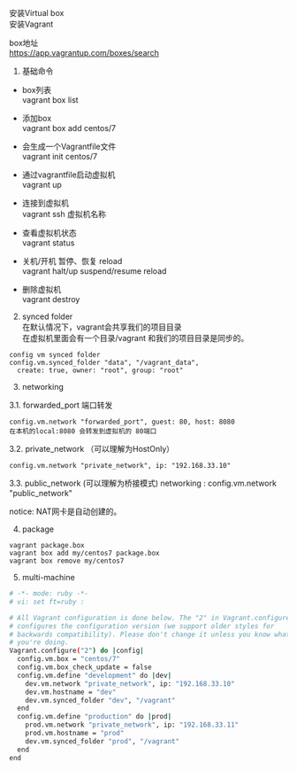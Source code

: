 安装Virtual box  
安装Vagrant  

box地址  
https://app.vagrantup.com/boxes/search  

1. 基础命令
- box列表  
vagrant box list

- 添加box  
vagrant box add centos/7

- 会生成一个Vagrantfile文件  
vagrant init centos/7

- 通过vagrantfile启动虚拟机  
vagrant up

- 连接到虚拟机  
vagrant ssh 虚拟机名称

- 查看虚拟机状态  
vagrant status

- 关机/开机 暂停、恢复 reload  
vagrant halt/up suspend/resume reload

- 删除虚拟机  
vagrant destroy

2. synced folder  
在默认情况下，vagrant会共享我们的项目目录  
在虚拟机里面会有一个目录/vagrant 和我们的项目目录是同步的。  

```Vagrantfile
config vm synced folder
config.vm.synced_folder "data", "/vagrant_data",
  create: true, owner: "root", group: "root"
```

3. networking  

3.1. forwarded_port 端口转发  
```Vagrantfile
config.vm.network "forwarded_port", guest: 80, host: 8080
在本机的local:8080 会转发到虚拟机的 80端口
```

3.2. private_network （可以理解为HostOnly）  
```Vagrantfile
config.vm.network "private_network", ip: "192.168.33.10"
```
3.3. public_network (可以理解为桥接模式)
networking : 
config.vm.network "public_network"

notice: NAT网卡是自动创建的。

4. package  
```Vagrantfile
vagrant package.box
vagrant box add my/centos7 package.box
vagrant box remove my/centos7
```

5. multi-machine
```bash
# -*- mode: ruby -*-
# vi: set ft=ruby :

# All Vagrant configuration is done below. The "2" in Vagrant.configure
# configures the configuration version (we support older styles for
# backwards compatibility). Please don't change it unless you know what
# you're doing.
Vagrant.configure("2") do |config|
  config.vm.box = "centos/7"
  config.vm.box_check_update = false
  config.vm.define "development" do |dev|
    dev.vm.network "private_network", ip: "192.168.33.10"
    dev.vm.hostname = "dev"
    dev.vm.synced_folder "dev", "/vagrant"
  end
  config.vm.define "production" do |prod|
    prod.vm.network "private_network", ip: "192.168.33.11"
    prod.vm.hostname = "prod"
    dev.vm.synced_folder "prod", "/vagrant"
  end
end
```
